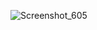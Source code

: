 ![Screenshot_605](https://github.com/Tekser17/gold_h/assets/110686510/1d9ab7c1-c8bf-4f72-8a24-f156a887e737)
